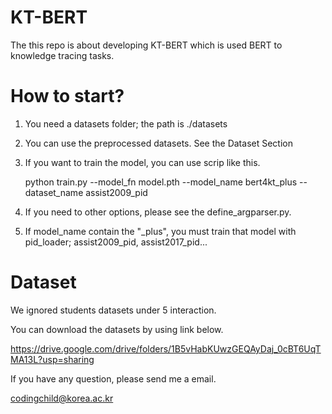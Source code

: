 # KT-BERT

The this repo is about developing KT-BERT which is used BERT to knowledge tracing tasks.


# How to start?

1. You need a datasets folder; the path is ./datasets
2. You can use the preprocessed datasets. See the Dataset Section
3. If you want to train the model, you can use scrip like this.

   python train.py --model_fn model.pth --model_name bert4kt_plus --dataset_name assist2009_pid
4. If you need to other options, please see the define_argparser.py.
5. If model_name contain the "_plus", you must train that model with pid_loader; assist2009_pid, assist2017_pid...

# Dataset

We ignored students datasets under 5 interaction.

You can download the datasets by using link below.

https://drive.google.com/drive/folders/1B5vHabKUwzGEQAyDaj_0cBT6UqTMA13L?usp=sharing

If you have any question, please send me a email.

codingchild@korea.ac.kr
